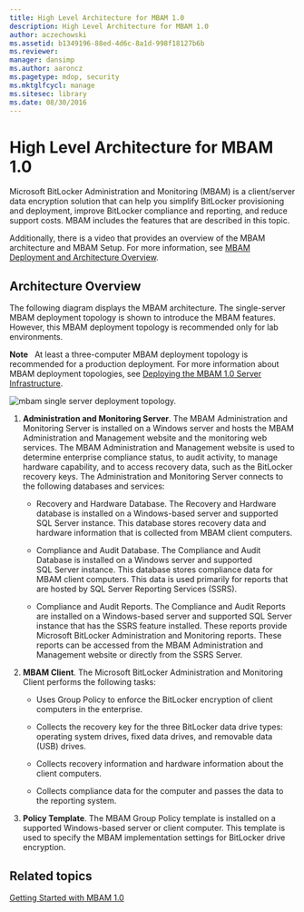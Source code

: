 ```yaml
---
title: High Level Architecture for MBAM 1.0
description: High Level Architecture for MBAM 1.0
author: aczechowski
ms.assetid: b1349196-88ed-4d6c-8a1d-998f18127b6b
ms.reviewer: 
manager: dansimp
ms.author: aaroncz
ms.pagetype: mdop, security
ms.mktglfcycl: manage
ms.sitesec: library
ms.date: 08/30/2016
---
```



# High Level Architecture for MBAM 1.0


Microsoft BitLocker Administration and Monitoring (MBAM) is a client/server data encryption solution that can help you simplify BitLocker provisioning and deployment, improve BitLocker compliance and reporting, and reduce support costs. MBAM includes the features that are described in this topic.

Additionally, there is a video that provides an overview of the MBAM architecture and MBAM Setup. For more information, see [MBAM Deployment and Architecture Overview](https://go.microsoft.com/fwlink/p/?LinkId=258392).

## Architecture Overview


The following diagram displays the MBAM architecture. The single-server MBAM deployment topology is shown to introduce the MBAM features. However, this MBAM deployment topology is recommended only for lab environments.

**Note**  
At least a three-computer MBAM deployment topology is recommended for a production deployment. For more information about MBAM deployment topologies, see [Deploying the MBAM 1.0 Server Infrastructure](deploying-the-mbam-10-server-infrastructure.md).

 

![mbam single server deployment topology.](images/mbam-1-server.jpg)

1.  **Administration and Monitoring Server**. The MBAM Administration and Monitoring Server is installed on a Windows server and hosts the MBAM Administration and Management website and the monitoring web services. The MBAM Administration and Management website is used to determine enterprise compliance status, to audit activity, to manage hardware capability, and to access recovery data, such as the BitLocker recovery keys. The Administration and Monitoring Server connects to the following databases and services:

    -   Recovery and Hardware Database. The Recovery and Hardware database is installed on a Windows-based server and supported SQL Server instance. This database stores recovery data and hardware information that is collected from MBAM client computers.

    -   Compliance and Audit Database. The Compliance and Audit Database is installed on a Windows server and supported SQL Server instance. This database stores compliance data for MBAM client computers. This data is used primarily for reports that are hosted by SQL Server Reporting Services (SSRS).

    -   Compliance and Audit Reports. The Compliance and Audit Reports are installed on a Windows-based server and supported SQL Server instance that has the SSRS feature installed. These reports provide Microsoft BitLocker Administration and Monitoring reports. These reports can be accessed from the MBAM Administration and Management website or directly from the SSRS Server.

2.  **MBAM Client**. The Microsoft BitLocker Administration and Monitoring Client performs the following tasks:

    -   Uses Group Policy to enforce the BitLocker encryption of client computers in the enterprise.

    -   Collects the recovery key for the three BitLocker data drive types: operating system drives, fixed data drives, and removable data (USB) drives.

    -   Collects recovery information and hardware information about the client computers.

    -   Collects compliance data for the computer and passes the data to the reporting system.

3.  **Policy Template**. The MBAM Group Policy template is installed on a supported Windows-based server or client computer. This template is used to specify the MBAM implementation settings for BitLocker drive encryption.

## Related topics


[Getting Started with MBAM 1.0](getting-started-with-mbam-10.md)

 

 





